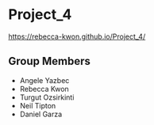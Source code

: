 # Project_4

https://rebecca-kwon.github.io/Project_4/

## Group Members 

- Angele Yazbec
- Rebecca Kwon
- Turgut Ozsirkinti
- Neil Tipton
- Daniel Garza 
